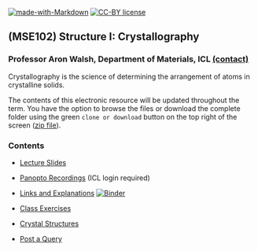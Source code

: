 [![made-with-Markdown](https://img.shields.io/badge/Made%20with-Markdown-1f425f.svg)](http://commonmark.org)
[![CC-BY license](https://img.shields.io/badge/License-CC--BY-blue.svg)](https://creativecommons.org/licenses/by/4.0)


## (MSE102) Structure I: Crystallography 

### Professor Aron Walsh, Department of Materials, ICL [(contact)](http://www.imperial.ac.uk/people/a.walsh)

Crystallography is the science of determining the arrangement of atoms in crystalline solids. 

The contents of this electronic resource will be updated throughout the term. You have the option to browse the files or download the complete folder using the green `clone or download` button on the top right of the screen ([zip file](https://github.com/aronwalsh/Crystallography/archive/master.zip)).

### Contents

* [Lecture Slides](./Slides)

* [Panopto Recordings]() (ICL login required)

* [Links and Explanations](Notebook-Part1.ipynb) [![Binder](https://mybinder.org/badge.svg)](https://mybinder.org/v2/gh/aronwalsh/Crystallography/master?filepath=Notebook-Part1.ipynb)

* [Class Exercises](./Exercises)

* [Crystal Structures](./Structures)

* [Post a Query](https://github.com/aronwalsh/Crystallography/issues)
